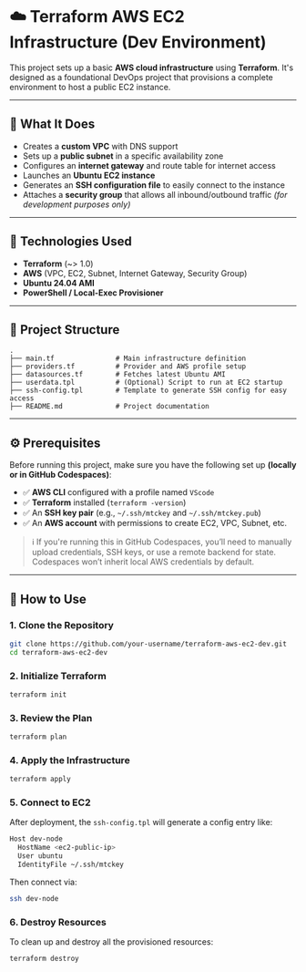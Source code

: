 # ☁️ Terraform AWS EC2 Infrastructure (Dev Environment)

This project sets up a basic **AWS cloud infrastructure** using **Terraform**. It's designed as a foundational DevOps project that provisions a complete environment to host a public EC2 instance.

---

## 🚀 What It Does

* Creates a **custom VPC** with DNS support
* Sets up a **public subnet** in a specific availability zone
* Configures an **internet gateway** and route table for internet access
* Launches an **Ubuntu EC2 instance**
* Generates an **SSH configuration file** to easily connect to the instance
* Attaches a **security group** that allows all inbound/outbound traffic *(for development purposes only)*

---

## 🚠️ Technologies Used

* **Terraform** (\~> 1.0)
* **AWS** (VPC, EC2, Subnet, Internet Gateway, Security Group)
* **Ubuntu 24.04 AMI**
* **PowerShell / Local-Exec Provisioner**

---

## 📁 Project Structure

```plaintext
.
├── main.tf               # Main infrastructure definition
├── providers.tf          # Provider and AWS profile setup
├── datasources.tf        # Fetches latest Ubuntu AMI
├── userdata.tpl          # (Optional) Script to run at EC2 startup
├── ssh-config.tpl        # Template to generate SSH config for easy access
├── README.md             # Project documentation
```

---

## ⚙️ Prerequisites

Before running this project, make sure you have the following set up **(locally or in GitHub Codespaces)**:

* ✅ **AWS CLI** configured with a profile named `VScode`
* ✅ **Terraform** installed (`terraform -version`)
* ✅ An **SSH key pair** (e.g., `~/.ssh/mtckey` and `~/.ssh/mtckey.pub`)
* ✅ An **AWS account** with permissions to create EC2, VPC, Subnet, etc.

> ℹ️ If you're running this in GitHub Codespaces, you’ll need to manually upload credentials, SSH keys, or use a remote backend for state. Codespaces won’t inherit local AWS credentials by default.

---

## 🧪 How to Use

### 1. Clone the Repository

```bash
git clone https://github.com/your-username/terraform-aws-ec2-dev.git
cd terraform-aws-ec2-dev
```

### 2. Initialize Terraform

```bash
terraform init
```

### 3. Review the Plan

```bash
terraform plan
```

### 4. Apply the Infrastructure

```bash
terraform apply
```

### 5. Connect to EC2

After deployment, the `ssh-config.tpl` will generate a config entry like:

```bash
Host dev-node
  HostName <ec2-public-ip>
  User ubuntu
  IdentityFile ~/.ssh/mtckey
```

Then connect via:

```bash
ssh dev-node
```

### 6. Destroy Resources

To clean up and destroy all the provisioned resources:

```bash
terraform destroy
```

